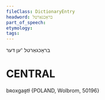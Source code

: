 ```yaml
---
fileClass: DictionaryEntry
headword: בראָכגאַרטל
part_of_speech: 
etymology: 
tags: 
---
```

בראָכגאַרטל
־ען
דער

CENTRAL
========

bʀoxgaʀ̥tɫ {POLAND, Wolbrom, 50196}
